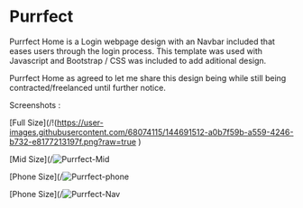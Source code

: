 # Purrfect
Purrfect Home is a Login webpage design with an Navbar included that eases users through the login process.
This template was used with Javascript and Bootstrap / CSS was included to add aditional design.


Purrfect Home as agreed to let me share this design being while still being contracted/freelanced until further notice.


Screenshots :

[Full Size](/!(https://user-images.githubusercontent.com/68074115/144691512-a0b7f59b-a559-4246-b732-e8177213197f.png?raw=true )

[Mid Size](/![Purrfect-Mid](https://user-images.githubusercontent.com/68074115/144691434-c8f871c7-6506-4d7f-841f-fb32bf3a46f5.png?raw=true )

[Phone Size](/![Purrfect-phone](https://user-images.githubusercontent.com/68074115/144691541-f4faf72e-12d7-469b-8cc7-d21241945344.png?raw=true )

[Phone Size](/![Purrfect-Nav](https://user-images.githubusercontent.com/68074115/144691562-f2a40939-acd3-4651-909c-247b21d22a65.png?raw=true )



